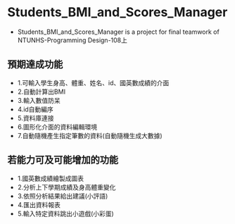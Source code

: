 # Students_BMI_and_Scores_Manager
+ Students_BMI_and_Scores_Manager is a project for final teamwork of NTUNHS-Programming Design-108上
 
## 預期達成功能
+ 1.可輸入學生身高、體重、姓名、id、國英數成績的介面
+ 2.自動計算出BMI
+ 3.輸入數值防呆
+ 4.id自動編序
+ 5.資料庫連接
+ 6.圖形化介面的資料編輯環境
+ 7.自動隨機產生指定筆數的資料(自動隨機生成大數據)

## 若能力可及可能增加的功能
+ 1.國英數成績繪製成圖表
+ 2.分析上下學期成績及身高體重變化
+ 3.依照分析結果給出建議(小評語)
+ 4.匯出資料報表
+ 5.輸入特定資料跳出小遊戲(小彩蛋)
